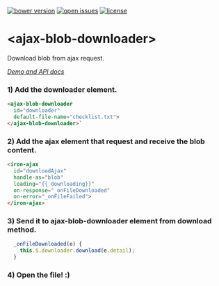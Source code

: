 [![bower version](https://img.shields.io/bower/v/ajax-blob-downloader.svg)](https://libraries.io/bower/ajax-blob-downloader)
[![open issues](https://img.shields.io/github/issues/IngressoRapidoWebComponents%2Fajax-blob-downloader.svg)](https://github.com/IngressoRapidoWebComponents/ajax-blob-downloader/issues)
[![license](https://img.shields.io/github/license/IngressoRapidoWebComponents%2Fajax-blob-downloader.svg)](https://github.com/IngressoRapidoWebComponents/ajax-blob-downloader/blob/master/LICENSE)


# \<ajax-blob-downloader\>

Download blob from ajax request.

_[Demo and API docs](https://ingressorapidowebcomponents.github.io/components/ajax-blob-downloader/)_

### 1) Add the downloader element.

```html
<ajax-blob-downloader
  id="downloader"
  default-file-name="checklist.txt">
</ajax-blob-downloader>`
```

### 2) Add the ajax element that request and receive the blob content.

```html
<iron-ajax
  id="downloadAjax"
  handle-as="blob"
  loading="{{_downloading}}"
  on-response="_onFileDownloaded"
  on-error="_onFileFailed">
</iron-ajax>
```

### 3) Send it to ajax-blob-downloader element from download method.

```js
  _onFileDownloaded(e) {
    this.$.downloader.download(e.detail);
  }
```

### 4) Open the file! :)